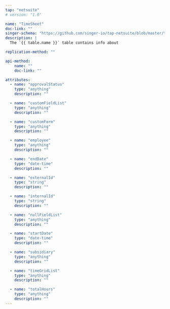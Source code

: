```yaml
---
tap: "netsuite"
# version: "1.0"

name: "TimeSheet"
doc-link: ""
singer-schema: "https://github.com/singer-io/tap-netsuite/blob/master/tap_netsuite/schemas/TimeSheet.json"
description: |
  The `{{ table.name }}` table contains info about 

replication-method: ""

api-method:
    name: ""
    doc-link: ""

attributes:
  - name: "approvalStatus"
    type: "anything"
    description: ""

  - name: "customFieldList"
    type: "anything"
    description: ""

  - name: "customForm"
    type: "anything"
    description: ""

  - name: "employee"
    type: "anything"
    description: ""

  - name: "endDate"
    type: "date-time"
    description: ""

  - name: "externalId"
    type: "string"
    description: ""

  - name: "internalId"
    type: "string"
    description: ""

  - name: "nullFieldList"
    type: "anything"
    description: ""

  - name: "startDate"
    type: "date-time"
    description: ""

  - name: "subsidiary"
    type: "anything"
    description: ""

  - name: "timeGridList"
    type: "anything"
    description: ""

  - name: "totalHours"
    type: "anything"
    description: ""
---
```

